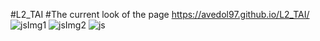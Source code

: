 #L2_TAI
#The current look of the page
https://avedol97.github.io/L2_TAI/
![jsImg1](https://user-images.githubusercontent.com/65248442/110684267-3a409a80-81dd-11eb-8c85-34a74f3f4f2a.png)
![jsImg2](https://user-images.githubusercontent.com/65248442/110684544-8f7cac00-81dd-11eb-9758-e79e54fdcff3.png)
![js](https://user-images.githubusercontent.com/65248442/111332608-3c3daa00-8672-11eb-92ba-8495e5b35bda.png)
